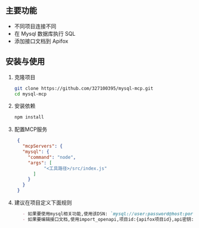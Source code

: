 
## 主要功能

- 不同项目连接不同
- 在 Mysql 数据库执行 SQL
- 添加接口文档到 Apifox

## 安装与使用

1. 克隆项目
   ```bash
   git clone https://github.com/327100395/mysql-mcp.git
   cd mysql-mcp
   ```
2. 安装依赖
   ```bash
   npm install
   ```
3. 配置MCP服务
   ```json
    {
      "mcpServers": {
      "mysql": {
        "command": "node",
        "args": [
              "<工具路径>/src/index.js"
          ]
        }
      }
    }
   ```
4. 建议在项目定义下面规则
   ```md
      - 如果要使用mysql相关功能,使用该DSN: `mysql://user:password@host:port/database`
      - 如果要编辑接口文档,使用import_openapi,项目id:{apifox项目id},api密钥:{apifox项目密钥},每次仅导入一个接口json文件，导入前在 `.apiDoc` 目录下编辑接口文件（路径为`[工作区根目录]/.apiDoc/[tags]/[summary].json`）。
   ```
